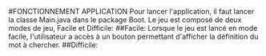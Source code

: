 
#FONCTIONNEMENT APPLICATION
Pour lancer l'application, il faut lancer la classe Main.java dans le package Boot.
Le jeu est composé de deux modes de jeu, Facile et Difficile:
##Facile:  Lorsque le jeu est lancé en mode facile, l'utilisateur a accès à un bouton permettant d'afficher la définition du mot à chercher.
##Difficile:
